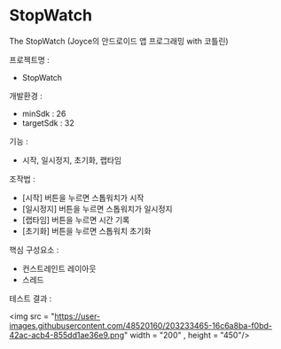 # StopWatch
The StopWatch
(Joyce의 안드로이드 앱 프로그래밍 with 코틀린)

프로젝트명 : 
 - StopWatch
 
개발환경 :
 - minSdk : 26
 - targetSdk : 32
 
 기능 : 
  - 시작, 일시정지, 초기화, 랩타임 
  
 조작법 : 
  - [시작] 버튼을 누르면 스톱워치가 시작
  - [일시정지] 버튼을 누르면 스톱워치가 일시정지
  - [랩타임] 버튼을 누르면 시간 기록
  - [초기화] 버튼을 누르면 스톱워치 초기화
  
 핵심 구성요소 :
  - 컨스트레인트 레이아웃
  - 스레드
  
 테스트 결과 :
 
 <img src = "https://user-images.githubusercontent.com/48520160/203233465-16c6a8ba-f0bd-42ac-acb4-855dd1ae36e9.png" width = "200" , height = "450"/>

